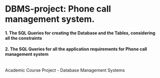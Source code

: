 # DBMS-project: Phone call management system. <br />

#### 1. The SQL Queries for creating the Database and the Tables, considering all the constraints
#### 2. The SQL Queries for all the application requirements for Phone call management system
<br />
Academic Course Project - Database Management Systems

